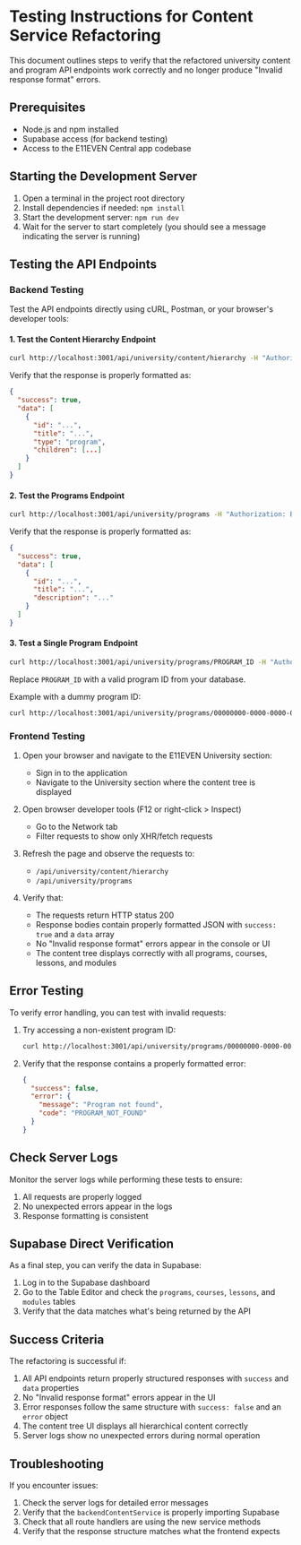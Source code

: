 # Testing Instructions for Content Service Refactoring

This document outlines steps to verify that the refactored university content and program API endpoints work correctly and no longer produce "Invalid response format" errors.

## Prerequisites

- Node.js and npm installed
- Supabase access (for backend testing)
- Access to the E11EVEN Central app codebase

## Starting the Development Server

1. Open a terminal in the project root directory
2. Install dependencies if needed: `npm install`
3. Start the development server: `npm run dev`
4. Wait for the server to start completely (you should see a message indicating the server is running)

## Testing the API Endpoints

### Backend Testing

Test the API endpoints directly using cURL, Postman, or your browser's developer tools:

#### 1. Test the Content Hierarchy Endpoint

```bash
curl http://localhost:3001/api/university/content/hierarchy -H "Authorization: Bearer YOUR_TOKEN"
```

Verify that the response is properly formatted as:

```json
{
  "success": true,
  "data": [
    {
      "id": "...",
      "title": "...",
      "type": "program",
      "children": [...]
    }
  ]
}
```

#### 2. Test the Programs Endpoint

```bash
curl http://localhost:3001/api/university/programs -H "Authorization: Bearer YOUR_TOKEN"
```

Verify that the response is properly formatted as:

```json
{
  "success": true,
  "data": [
    {
      "id": "...",
      "title": "...",
      "description": "..."
    }
  ]
}
```

#### 3. Test a Single Program Endpoint

```bash
curl http://localhost:3001/api/university/programs/PROGRAM_ID -H "Authorization: Bearer YOUR_TOKEN"
```

Replace `PROGRAM_ID` with a valid program ID from your database.

Example with a dummy program ID:

```bash
curl http://localhost:3001/api/university/programs/00000000-0000-0000-0000-000000000000 -H "Authorization: Bearer YOUR_TOKEN"
```

### Frontend Testing

1. Open your browser and navigate to the E11EVEN University section:
   - Sign in to the application
   - Navigate to the University section where the content tree is displayed

2. Open browser developer tools (F12 or right-click > Inspect)
   - Go to the Network tab
   - Filter requests to show only XHR/fetch requests

3. Refresh the page and observe the requests to:
   - `/api/university/content/hierarchy`
   - `/api/university/programs`

4. Verify that:
   - The requests return HTTP status 200
   - Response bodies contain properly formatted JSON with `success: true` and a `data` array
   - No "Invalid response format" errors appear in the console or UI
   - The content tree displays correctly with all programs, courses, lessons, and modules

## Error Testing

To verify error handling, you can test with invalid requests:

1. Try accessing a non-existent program ID:
   ```bash
   curl http://localhost:3001/api/university/programs/00000000-0000-0000-0000-000000000000 -H "Authorization: Bearer YOUR_TOKEN"
   ```

2. Verify that the response contains a properly formatted error:
   ```json
   {
     "success": false,
     "error": {
       "message": "Program not found",
       "code": "PROGRAM_NOT_FOUND"
     }
   }
   ```

## Check Server Logs

Monitor the server logs while performing these tests to ensure:

1. All requests are properly logged
2. No unexpected errors appear in the logs
3. Response formatting is consistent

## Supabase Direct Verification

As a final step, you can verify the data in Supabase:

1. Log in to the Supabase dashboard
2. Go to the Table Editor and check the `programs`, `courses`, `lessons`, and `modules` tables
3. Verify that the data matches what's being returned by the API

## Success Criteria

The refactoring is successful if:

1. All API endpoints return properly structured responses with `success` and `data` properties
2. No "Invalid response format" errors appear in the UI
3. Error responses follow the same structure with `success: false` and an `error` object
4. The content tree UI displays all hierarchical content correctly
5. Server logs show no unexpected errors during normal operation

## Troubleshooting

If you encounter issues:

1. Check the server logs for detailed error messages
2. Verify that the `backendContentService` is properly importing Supabase
3. Check that all route handlers are using the new service methods
4. Verify that the response structure matches what the frontend expects 